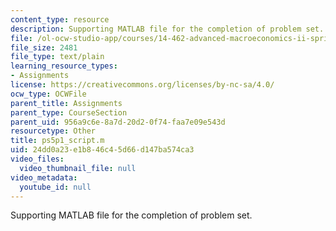 ```yaml
---
content_type: resource
description: Supporting MATLAB file for the completion of problem set.
file: /ol-ocw-studio-app/courses/14-462-advanced-macroeconomics-ii-spring-2004/24dd0a23e1b846c45d66d147ba574ca3_ps5p1_script.m
file_size: 2481
file_type: text/plain
learning_resource_types:
- Assignments
license: https://creativecommons.org/licenses/by-nc-sa/4.0/
ocw_type: OCWFile
parent_title: Assignments
parent_type: CourseSection
parent_uid: 956a9c6e-8a7d-20d2-0f74-faa7e09e543d
resourcetype: Other
title: ps5p1_script.m
uid: 24dd0a23-e1b8-46c4-5d66-d147ba574ca3
video_files:
  video_thumbnail_file: null
video_metadata:
  youtube_id: null
---
```

Supporting MATLAB file for the completion of problem set.